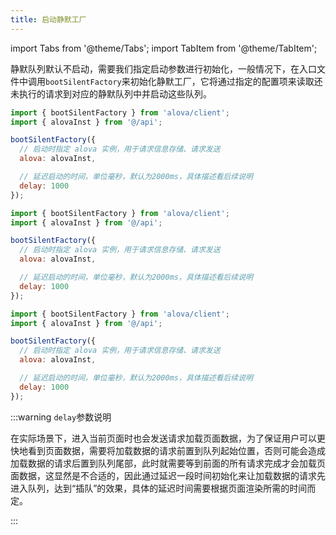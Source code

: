 ```yaml
---
title: 启动静默工厂
---
```


import Tabs from '@theme/Tabs';
import TabItem from '@theme/TabItem';

静默队列默认不启动，需要我们指定启动参数进行初始化，一般情况下，在入口文件中调用`bootSilentFactory`来初始化静默工厂，它将通过指定的配置项来读取还未执行的请求到对应的静默队列中并启动这些队列。

<Tabs groupId="framework">
<TabItem value="1" label="vue">

```javascript
import { bootSilentFactory } from 'alova/client';
import { alovaInst } from '@/api';

bootSilentFactory({
  // 启动时指定 alova 实例，用于请求信息存储、请求发送
  alova: alovaInst,

  // 延迟启动的时间，单位毫秒，默认为2000ms，具体描述看后续说明
  delay: 1000
});
```

</TabItem>

<TabItem value="2" label="react">

```javascript
import { bootSilentFactory } from 'alova/client';
import { alovaInst } from '@/api';

bootSilentFactory({
  // 启动时指定 alova 实例，用于请求信息存储、请求发送
  alova: alovaInst,

  // 延迟启动的时间，单位毫秒，默认为2000ms，具体描述看后续说明
  delay: 1000
});
```

</TabItem>

<TabItem value="3" label="svelte">

```javascript
import { bootSilentFactory } from 'alova/client';
import { alovaInst } from '@/api';

bootSilentFactory({
  // 启动时指定 alova 实例，用于请求信息存储、请求发送
  alova: alovaInst,

  // 延迟启动的时间，单位毫秒，默认为2000ms，具体描述看后续说明
  delay: 1000
});
```

</TabItem>
</Tabs>

:::warning `delay`参数说明

在实际场景下，进入当前页面时也会发送请求加载页面数据，为了保证用户可以更快地看到页面数据，需要将加载数据的请求前置到队列起始位置，否则可能会造成加载数据的请求后置到队列尾部，此时就需要等到前面的所有请求完成才会加载页面数据，这显然是不合适的，因此通过延迟一段时间初始化来让加载数据的请求先进入队列，达到“插队”的效果，具体的延迟时间需要根据页面渲染所需的时间而定。

:::
